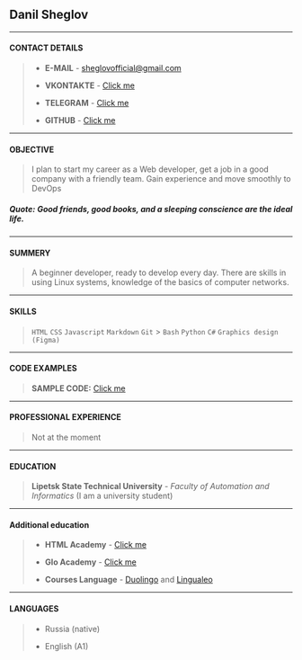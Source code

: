 ## **Danil Sheglov**

---

#### **CONTACT DETAILS**

> - **E-MAIL** - sheglovofficial@gmail.com
>
> - **VKONTAKTE** - [Click me](https://vk.com/sheglov_official)
>
> - **TELEGRAM** - [Click me](https://t.me/sheglov_official)
>
> - **GITHUB** - [Click me](https://github.com/sheglovofficial)

---

#### **OBJECTIVE**

> I plan to start my career as a Web developer, get a job in a good company with a friendly team. Gain experience and move smoothly to DevOps

##### **Quote:** _Good friends, good books, and a sleeping conscience are the ideal life._

---

#### **SUMMERY**

> A beginner developer, ready to develop every day. There are skills in using Linux systems, knowledge of the basics of computer networks.

---

#### **SKILLS**

> `HTML` `CSS` `Javascript` `Markdown` `Git` > `Bash` `Python` `C#` `Graphics design (Figma)`

---

#### **CODE EXAMPLES**

> **SAMPLE CODE:** [Click me](https://github.com/sheglovofficial/Console-App)

---

#### **PROFESSIONAL EXPERIENCE**

> Not at the moment

---

#### **EDUCATION**

> **Lipetsk State Technical University** - _Faculty of Automation and Informatics_ (I am a university student)

---

#### **Additional education**

> - **HTML Academy** - [Click me](https://htmlacademy.ru/)
>
> - **Glo Academy** - [Click me](https://www.youtube.com/channel/UCVswRUcKC-M35RzgPRv8qUg)
>
> - **Courses Language** - [Duolingo](https://www.duolingo.com/) and [Lingualeo](https://lingualeo.com/en)

---

#### **LANGUAGES**

> - Russia (native)
>
> - English (A1)
